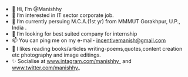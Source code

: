 - 👋 Hi, I’m @Manishhy
- 👀 I’m interested in IT sector corporate job.
- 🌱 I’m currently persuing M.C.A.(1st yr) from MMMUT Gorakhpur, U.P., India .
- 💞️ I’m looking for best suited company for internship
- 📫 You can ping me on my e-mail- incentivemanish@gmail.com
- 🤠 I likes reading books/articles writing-poems,quotes,content creation etc photography and image editings.
- ✨ Socialise at www.intagram.com/manishhy_ and www.twitter.com/manishhy_


<!---
Manishhy/Manishhy is a ✨ special ✨ repository because its `README.md` (this file) appears on your GitHub profile.
You can click the Preview link to take a look at your changes.
--->
